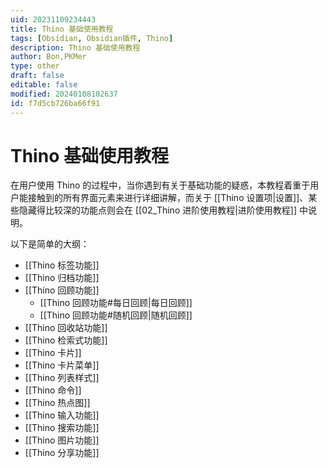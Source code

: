 ```yaml
---
uid: 20231109234443
title: Thino 基础使用教程
tags: [Obsidian, Obsidian插件, Thino]
description: Thino 基础使用教程
author: Bon,PKMer
type: other
draft: false
editable: false
modified: 20240108102637
id: f7d5cb726ba66f91
---
```


# Thino 基础使用教程

在用户使用 Thino 的过程中，当你遇到有关于基础功能的疑惑，本教程着重于用户能接触到的所有界面元素来进行详细讲解，而关于 [[Thino 设置项|设置]]、某些隐藏得比较深的功能点则会在 [[02_Thino 进阶使用教程|进阶使用教程]] 中说明。

以下是简单的大纲：

- [[Thino 标签功能]]
- [[Thino 归档功能]]
- [[Thino 回顾功能]]
	- [[Thino 回顾功能#每日回顾|每日回顾]]
    - [[Thino 回顾功能#随机回顾|随机回顾]]
- [[Thino 回收站功能]]
- [[Thino 检索式功能]]
- [[Thino 卡片]]
- [[Thino 卡片菜单]]
- [[Thino 列表样式]]
- [[Thino 命令]]
- [[Thino 热点图]]
- [[Thino 输入功能]]
- [[Thino 搜索功能]]
- [[Thino 图片功能]]
- [[Thino 分享功能]]

